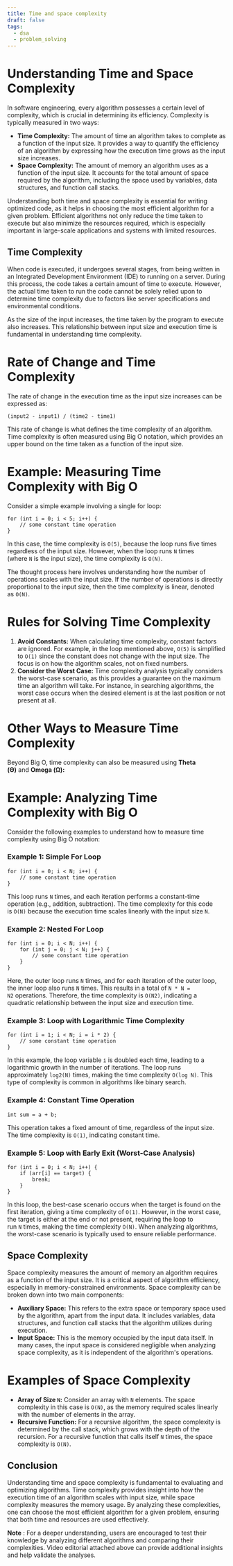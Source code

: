 ```yaml
---
title: Time and space complexity
draft: false
tags:
  - dsa
  - problem_solving
---
```

# **Understanding Time and Space Complexity**

In software engineering, every algorithm possesses a certain level of complexity, which is crucial in determining its efficiency. Complexity is typically measured in two ways:

- **Time Complexity:** The amount of time an algorithm takes to complete as a function of the input size. It provides a way to quantify the efficiency of an algorithm by expressing how the execution time grows as the input size increases.
- **Space Complexity:** The amount of memory an algorithm uses as a function of the input size. It accounts for the total amount of space required by the algorithm, including the space used by variables, data structures, and function call stacks.

Understanding both time and space complexity is essential for writing optimized code, as it helps in choosing the most efficient algorithm for a given problem. Efficient algorithms not only reduce the time taken to execute but also minimize the resources required, which is especially important in large-scale applications and systems with limited resources.

## **Time Complexity**

When code is executed, it undergoes several stages, from being written in an Integrated Development Environment (IDE) to running on a server. During this process, the code takes a certain amount of time to execute. However, the actual time taken to run the code cannot be solely relied upon to determine time complexity due to factors like server specifications and environmental conditions.

As the size of the input increases, the time taken by the program to execute also increases. This relationship between input size and execution time is fundamental in understanding time complexity.

[](https://static.takeuforward.org/premium/Beginner%20Problems/Time%20Complexity/Theory%20with%20examples/-YJVFzL0A)

# **Rate of Change and Time Complexity**

The rate of change in the execution time as the input size increases can be expressed as:

`(input2 - input1) / (time2 - time1)`

This rate of change is what defines the time complexity of an algorithm. Time complexity is often measured using Big O notation, which provides an upper bound on the time taken as a function of the input size.

# **Example: Measuring Time Complexity with Big O**

Consider a simple example involving a single for loop:

```
for (int i = 0; i < 5; i++) {
    // some constant time operation
}
```

In this case, the time complexity is `O(5)`, because the loop runs five times regardless of the input size. However, when the loop runs `N` times (where `N` is the input size), the time complexity is `O(N)`.

The thought process here involves understanding how the number of operations scales with the input size. If the number of operations is directly proportional to the input size, then the time complexity is linear, denoted as `O(N)`.

# **Rules for Solving Time Complexity**

1. **Avoid Constants:** When calculating time complexity, constant factors are ignored. For example, in the loop mentioned above, `O(5)` is simplified to `O(1)` since the constant does not change with the input size. The focus is on how the algorithm scales, not on fixed numbers.
2. **Consider the Worst Case:** Time complexity analysis typically considers the worst-case scenario, as this provides a guarantee on the maximum time an algorithm will take. For instance, in searching algorithms, the worst case occurs when the desired element is at the last position or not present at all.

# **Other Ways to Measure Time Complexity**

Beyond Big O, time complexity can also be measured using **Theta (Θ)** and **Omega (Ω):**

[](https://static.takeuforward.org/premium/Beginner%20Problems/Time%20Complexity/Theory%20with%20examples/-7AWeN6st)

# **Example: Analyzing Time Complexity with Big O**

Consider the following examples to understand how to measure time complexity using Big O notation:

### **Example 1: Simple For Loop**

```
for (int i = 0; i < N; i++) {
    // some constant time operation
}
```

This loop runs `N` times, and each iteration performs a constant-time operation (e.g., addition, subtraction). The time complexity for this code is `O(N)` because the execution time scales linearly with the input size `N`.

### **Example 2: Nested For Loop**

```
for (int i = 0; i < N; i++) {
    for (int j = 0; j < N; j++) {
        // some constant time operation
    }
}
```

Here, the outer loop runs `N` times, and for each iteration of the outer loop, the inner loop also runs `N` times. This results in a total of `N * N = N2` operations. Therefore, the time complexity is `O(N2)`, indicating a quadratic relationship between the input size and execution time.

### **Example 3: Loop with Logarithmic Time Complexity**

```
for (int i = 1; i < N; i = i * 2) {
    // some constant time operation
}
```

In this example, the loop variable `i` is doubled each time, leading to a logarithmic growth in the number of iterations. The loop runs approximately `log2(N)` times, making the time complexity `O(log N)`. This type of complexity is common in algorithms like binary search.

### **Example 4: Constant Time Operation**

```
int sum = a + b;
```

This operation takes a fixed amount of time, regardless of the input size. The time complexity is `O(1)`, indicating constant time.

### **Example 5: Loop with Early Exit (Worst-Case Analysis)**

```
for (int i = 0; i < N; i++) {
    if (arr[i] == target) {
        break;
    }
}
```

In this loop, the best-case scenario occurs when the target is found on the first iteration, giving a time complexity of `O(1)`. However, in the worst case, the target is either at the end or not present, requiring the loop to run `N` times, making the time complexity `O(N)`. When analyzing algorithms, the worst-case scenario is typically used to ensure reliable performance.

## **Space Complexity**

Space complexity measures the amount of memory an algorithm requires as a function of the input size. It is a critical aspect of algorithm efficiency, especially in memory-constrained environments. Space complexity can be broken down into two main components:

- **Auxiliary Space:** This refers to the extra space or temporary space used by the algorithm, apart from the input data. It includes variables, data structures, and function call stacks that the algorithm utilizes during execution.
- **Input Space:** This is the memory occupied by the input data itself. In many cases, the input space is considered negligible when analyzing space complexity, as it is independent of the algorithm's operations.

# **Examples of Space Complexity**

- **Array of Size `N`:** Consider an array with `N` elements. The space complexity in this case is `O(N)`, as the memory required scales linearly with the number of elements in the array.
- **Recursive Function:** For a recursive algorithm, the space complexity is determined by the call stack, which grows with the depth of the recursion. For a recursive function that calls itself `N` times, the space complexity is `O(N)`.

## **Conclusion**

Understanding time and space complexity is fundamental to evaluating and optimizing algorithms. Time complexity provides insight into how the execution time of an algorithm scales with input size, while space complexity measures the memory usage. By analyzing these complexities, one can choose the most efficient algorithm for a given problem, ensuring that both time and resources are used effectively.

**Note** : For a deeper understanding, users are encouraged to test their knowledge by analyzing different algorithms and comparing their complexities. Video editorial attached above can provide additional insights and help validate the analyses.